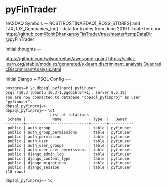# pyFinTrader
NASDAQ Symbols -- ROST[ROST(NASDAQ)_ROSS_STORES] and TJX[TJX_Companies_Inc] - data for trades from June 2019 till date here == https://github.com/RohitDhankar/pyFinTrader/tree/master/tempDataDir    @pyFinTrader

Initial thoughts -- 

https://github.com/wilsonfreitas/awesome-quant
https://scikit-learn.org/stable/modules/generated/sklearn.discriminant_analysis.QuadraticDiscriminantAnalysis.html

Initial Django + PSQL Config ---

```
postgres=# \c dbpsql_pyfinproj pyfinuser
psql (10.3 (Ubuntu 10.3-1.pgdg16.04+1), server 9.5.19)
You are now connected to database "dbpsql_pyfinproj" as user "pyfinuser".
dbpsql_pyfinproj=> 
dbpsql_pyfinproj=> \dt
                    List of relations
 Schema |            Name            | Type  |   Owner   
--------+----------------------------+-------+-----------
 public | auth_group                 | table | pyfinuser
 public | auth_group_permissions     | table | pyfinuser
 public | auth_permission            | table | pyfinuser
 public | auth_user                  | table | pyfinuser
 public | auth_user_groups           | table | pyfinuser
 public | auth_user_user_permissions | table | pyfinuser
 public | django_admin_log           | table | pyfinuser
 public | django_content_type        | table | pyfinuser
 public | django_migrations          | table | pyfinuser
 public | django_session             | table | pyfinuser
(10 rows)

dbpsql_pyfinproj=> \q

```
